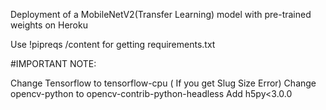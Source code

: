 Deployment of a MobileNetV2(Transfer Learning) model with pre-trained weights on Heroku

Use !pipreqs /content for getting requirements.txt

#IMPORTANT NOTE:

Change Tensorflow to tensorflow-cpu ( If you get Slug Size Error)
Change opencv-python to opencv-contrib-python-headless
Add h5py<3.0.0
